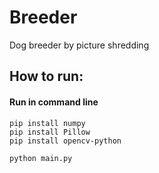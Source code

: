 # Breeder
Dog breeder by picture shredding
## How to run:
#### Run in command line 
```
pip install numpy
pip install Pillow
pip install opencv-python
```

```commandline
python main.py
```